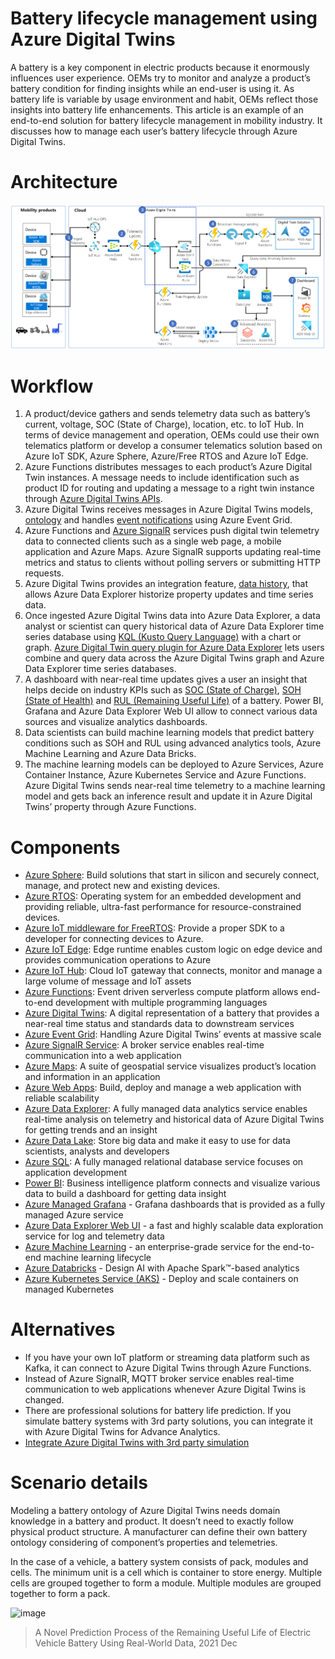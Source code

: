# Battery lifecycle management using Azure Digital Twins
A battery is a key component in electric products because it enormously influences user experience. OEMs try to monitor and analyze a product’s battery condition for finding insights while an end-user is using it. As battery life is variable by usage environment and habit, OEMs reflect those insights into battery life enhancements.
This article is an example of an end-to-end solution for battery lifecycle management in mobility industry. It discusses how to manage each user’s battery lifecycle through Azure Digital Twins. 

# Architecture
![image](https://github.com/min-git/BatteryLifecycleMgt/blob/main/images/pic01.png)

# Workflow
1. A product/device gathers and sends telemetry data such as battery’s current, voltage, SOC (State of Charge), location, etc. to IoT Hub. In terms of device management and operation, OEMs could use their own telematics platform or develop a consumer telematics solution based on Azure IoT SDK, Azure Sphere, Azure/Free RTOS and Azure IoT Edge.
2.  Azure Functions distributes messages to each product’s Azure Digital Twin instances. A message needs to include identification such as product ID for routing and updating a message to a right twin instance through [Azure Digital Twins APIs](https://learn.microsoft.com/en-us/azure/digital-twins/how-to-ingest-iot-hub-data).
3. Azure Digital Twins receives messages in Azure Digital Twins models, [ontology](https://learn.microsoft.com/en-us/azure/digital-twins/concepts-ontologies) and handles [event notifications](https://learn.microsoft.com/en-us/azure/digital-twins/concepts-event-notifications) using Azure Event Grid.
4. Azure Functions and [Azure SignalR](https://learn.microsoft.com/en-us/azure/digital-twins/how-to-integrate-azure-signalr) services push digital twin telemetry data to connected clients such as a single web page, a mobile application and Azure Maps. Azure SignalR supports updating real-time metrics and status to clients without polling servers or submitting HTTP requests.
5. Azure Digital Twins provides an integration feature, [data history](https://learn.microsoft.com/en-us/azure/digital-twins/concepts-data-history), that allows Azure Data Explorer historize property updates and time series data. 
6. Once ingested Azure Digital Twins data into Azure Data Explorer, a data analyst or scientist can query historical data of Azure Data Explorer time series database using [KQL (Kusto Query Language)](https://learn.microsoft.com/en-us/azure/data-explorer/kusto/query/) with a chart or graph. [Azure Digital Twin query plugin for Azure Data Explorer](https://learn.microsoft.com/en-us/azure/digital-twins/concepts-data-explorer-plugin) lets users combine and query data across the Azure Digital Twins graph and Azure Data Explorer time series databases.
7. A dashboard with near-real time updates gives a user an insight that helps decide on industry KPIs such as [SOC (State of Charge)](https://en.wikipedia.org/wiki/State_of_charge), [SOH (State of Health)](https://en.wikipedia.org/wiki/State_of_health) and [RUL (Remaining Useful Life)](https://en.wikipedia.org/wiki/Prognostics) of a battery. Power BI, Grafana and Azure Data Explorer Web UI allow to connect various data sources and visualize analytics dashboards.
8. Data scientists can build machine learning models that predict battery conditions such as SOH and RUL using advanced analytics tools, Azure Machine Learning and Azure Data Bricks.
9. The machine learning models can be deployed to Azure Services, Azure Container Instance, Azure Kubernetes Service and Azure Functions. Azure Digital Twins sends near-real time telemetry to a machine learning model and gets back an inference result and update it in Azure Digital Twins’ property through Azure Functions.

# Components
- [Azure Sphere](https://azure.microsoft.com/en-us/products/azure-sphere/#overview): Build solutions that start in silicon and securely connect, manage, and protect new and existing devices.
- [Azure RTOS](https://azure.microsoft.com/en-us/products/rtos/): Operating system for an embedded development and providing reliable, ultra-fast performance for resource-constrained devices.
- [Azure IoT middleware for FreeRTOS](https://techcommunity.microsoft.com/t5/internet-of-things-blog/expanding-azure-support-for-constrained-devices-azure-iot/ba-p/2782396): Provide a proper SDK to a developer for connecting devices to Azure.
- [Azure IoT Edge](https://azure.microsoft.com/en-us/products/iot-edge/): Edge runtime enables custom logic on edge device and provides communication operations to Azure
- [Azure IoT Hub](https://azure.microsoft.com/en-us/products/iot-hub/): Cloud IoT gateway that connects, monitor and manage a large volume of message and IoT assets
- [Azure Functions](https://azure.microsoft.com/en-us/products/functions/): Event driven serverless compute platform allows end-to-end development with multiple programming languages
- [Azure Digital Twins](https://azure.microsoft.com/en-us/products/digital-twins/): A digital representation of a battery that provides a near-real time status and standards data to downstream services
- [Azure Event Grid](https://azure.microsoft.com/en-us/products/event-grid/): Handling Azure Digital Twins’ events at massive scale
- [Azure SignalR Service](https://azure.microsoft.com/en-us/products/signalr-service/): A broker service enables real-time communication into a web application
- [Azure Maps](https://azure.microsoft.com/en-us/products/azure-maps/): A suite of geospatial service visualizes product’s location and information in an application
-	[Azure Web Apps](https://azure.microsoft.com/en-gb/products/app-service/web/): Build, deploy and manage a web application with reliable scalability
-	[Azure Data Explorer](https://azure.microsoft.com/en-us/products/data-explorer/): A fully managed data analytics service enables real-time analysis on telemetry and historical data of Azure Digital Twins for getting trends and an insight
-	[Azure Data Lake](https://azure.microsoft.com/en-us/solutions/data-lake/): Store big data and make it easy to use for data scientists, analysts and developers
-	[Azure SQL](https://azure.microsoft.com/en-us/products/azure-sql/): A fully managed relational database service focuses on application development
-	[Power BI](https://powerbi.microsoft.com/en-us/): Business intelligence platform connects and visualize various data to build a dashboard for getting data insight
-	[Azure Managed Grafana](https://azure.microsoft.com/en-us/services/managed-grafana/#overview) - Grafana dashboards that is provided as a fully managed Azure service
-	[Azure Data Explorer Web UI](https://learn.microsoft.com/en-us/azure/data-explorer/web-ui-overview) - a fast and highly scalable data exploration service for log and telemetry data
-	[Azure Machine Learning](https://azure.microsoft.com/en-us/products/machine-learning/) - an enterprise-grade service for the end-to-end machine learning lifecycle
-	[Azure Databricks](https://azure.microsoft.com/en-us/products/databricks/) - Design AI with Apache Spark™-based analytics
-	[Azure Kubernetes Service (AKS)](https://azure.microsoft.com/en-us/products/kubernetes-service/) - Deploy and scale containers on managed Kubernetes

# Alternatives
-	If you have your own IoT platform or streaming data platform such as Kafka, it can connect to Azure Digital Twins through Azure Functions.
-	Instead of Azure SignalR, MQTT broker service enables real-time communication to web applications whenever Azure Digital Twins is changed.
-	There are professional solutions for battery life prediction. If you simulate battery systems with 3rd party solutions, you can integrate it with Azure Digital Twins for Advance Analytics.
  - [Integrate Azure Digital Twins with 3rd party simulation](https://techcommunity.microsoft.com/t5/internet-of-things-blog/integrate-azure-digital-twins-with-ansys-twin-builder/ba-p/2939616)

# Scenario details
Modeling a battery ontology of Azure Digital Twins needs domain knowledge in a battery and product. It doesn’t need to exactly follow physical product structure. A manufacturer can define their own battery ontology considering of component’s properties and telemetries.

In the case of a vehicle, a battery system consists of pack, modules and cells. The minimum unit is a cell which is container to store energy. Multiple cells are grouped together to form a module. Multiple modules are grouped together to form a pack.

![image]()
> A Novel Prediction Process of the Remaining Useful Life of Electric Vehicle Battery Using Real-World Data, 2021 Dec

